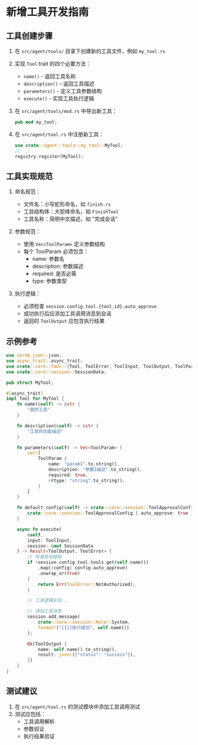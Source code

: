 # 新增工具开发指南

## 工具创建步骤

1. 在 `src/agent/tools/` 目录下创建新的工具文件，例如 `my_tool.rs`
2. 实现 `Tool` trait 的四个必要方法：
   - `name()` - 返回工具名称
   - `description()` - 返回工具描述
   - `parameters()` - 定义工具参数结构
   - `execute()` - 实现工具执行逻辑

3. 在 `src/agent/tools/mod.rs` 中导出新工具：

   ```rust
   pub mod my_tool;
   ```

4. 在 `src/agent/tool.rs` 中注册新工具：

   ```rust
   use crate::agent::tools::my_tool::MyTool;
   // ...
   registry.register(MyTool);
   ```

## 工具实现规范

1. 命名规范：
   - 文件名：小写蛇形命名，如 `finish.rs`
   - 工具结构体：大驼峰命名，如 `FinishTool`
   - 工具名称：简明中文描述，如 "完成会话"

2. 参数规范：
   - 使用 `Vec<ToolParam>` 定义参数结构
   - 每个 ToolParam 必须包含：
     - name: 参数名
     - description: 参数描述
     - required: 是否必需
     - type: 参数类型

3. 执行逻辑：
   - 必须检查 `session.config.tool.{tool_id}.auto_approve`
   - 成功执行后应添加工具调用消息到会话
   - 返回的 `ToolOutput` 应包含执行结果

## 示例参考

```rust
use serde_json::json;
use async_trait::async_trait;
use crate::core::tool::{Tool, ToolError, ToolInput, ToolOutput, ToolParam};
use crate::core::session::SessionData;

pub struct MyTool;

#[async_trait]
impl Tool for MyTool {
    fn name(&self) -> &str {
        "我的工具"
    }

    fn description(&self) -> &str {
        "工具的功能描述"
    }

    fn parameters(&self) -> Vec<ToolParam> {
        vec![
            ToolParam {
                name: "param1".to_string(),
                description: "参数1描述".to_string(),
                required: true,
                r#type: "string".to_string(),
            }
        ]
    }

    fn default_config(&self) -> crate::core::session::ToolApprovalConfig {
        crate::core::session::ToolApprovalConfig { auto_approve: true }
    }

    async fn execute(
        &self,
        input: ToolInput,
        session: &mut SessionData
    ) -> Result<ToolOutput, ToolError> {
        // 检查自动授权
        if !session.config.tool.tools.get(self.name())
            .map(|config| config.auto_approve)
            .unwrap_or(true)
        {
            return Err(ToolError::NotAuthorized);
        }

        // 工具逻辑实现...

        // 添加工具消息
        session.add_message(
            crate::core::session::Role::System,
            format!("[{}]执行成功", self.name())
        );

        Ok(ToolOutput {
            name: self.name().to_string(),
            result: json!({"status": "success"}),
        })
    }
}
```

## 测试建议

1. 在 `src/agent/tool.rs` 的测试模块中添加工具调用测试
2. 测试应包括：
   - 工具调用解析
   - 参数验证
   - 执行结果验证
